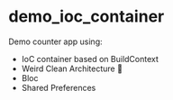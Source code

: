 # demo_ioc_container

Demo counter app using:
- IoC container based on BuildContext
- Weird Clean Architecture 🤡
- Bloc
- Shared Preferences
